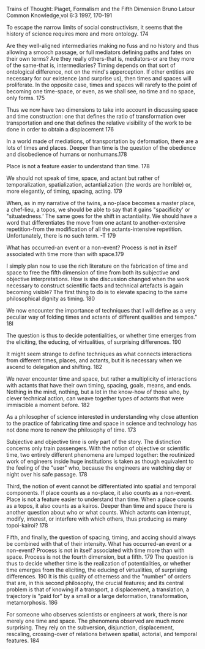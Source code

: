 ﻿Trains of Thought: Piaget, Formalism and the Fifth Dimension
Bruno Latour Common Knowledge¸vol 6:3  1997, 170-191


To escape the narrow limits of social constructivism, it seems that the history of science requires more and more ontology. 174

Are they well-aligned intermediaries making no fuss and no history and thus allowing a smooch passage, or full mediators defining paths and fates on their own terms? Are they really others-that is, mediators-or are they more of the same-that is, intermediaries? Timing depends on that sort of ontological difference, not on the mind's apperception. If other entities are necessary for our existence (and surprise us), then times and spaces will proliferate. In the opposite case, times and spaces will rarefy to the point of becoming one time-space, or even, as we shall see, no time and no space, only forms.  175 

Thus we now have two dimensions to take into account in discussing space and time construction: one that defines the ratio of transformation over transportation and one that defines the relative visibility of the work to be done in order to obtain a displacement 176

In a world made of mediations, of transportation by deformation, there are a lots of times and places. Deeper than time is the question of the obedience and disobedience of humans or nonhumans.178 

Place is not a feature easier to understand than time. 178

We should not speak of time, space, and actant but rather of temporalization, spatialization, actantialization (the words are horrible) or, more elegantly, of timing, spacing, acting. 179

When, as in my narrative of the twins, a no-place becomes a master place, a chef-lieu, a topos, we should be able to say that it gains "spacificity' or "situatedness.’ The same goes for the shift in actantiality. We should have a word that differentiates the move from one actant to another-extensive repetition-from the modification of all the actants-intensive repetition. Unfortunately, there is no such term. -T 179

What has occurred-an event or a non-event? Process is not in itself associated with time more than with space.179

I simply plan now to use the rich literature on the fabrication of time and space to free the fifth dimension of time from both its subjective and objective interpretations. How is she discussion changed when the work necessary to construct scientific facts and technical artefacts is again becoming visible? The first thing to do is to elevate spacing to the same philosophical dignity as timing. 180 

We now encounter the importance of techniques that I will define as a very peculiar way of folding times and actants of different qualities and tempos." 18I

The question is thus to decide potentialities, or whether time emerges from the eliciting, the educing, of virtualities, of surprising differences. 190

It might seem strange to define techniques as what connects interactions from different times, places, and actants, but it is necessary when we ascend to delegation and shifting. 182

We never encounter time and space, but rather a multiplicity of interactions with actants that have their own timing, spacing, goals, means, and ends. Nothing in the mind, nothing, but a lot in the know-how of those who, by clever technical action, can weave together types of actants that were immiscible a moment before. 182

As a philosopher of science interested in understanding why close attention to the practice of fabricating time and space in science and technology has not done more to renew the philosophy of time. 173

Subjective and objective time is only part of the story. The distinction concerns only train passengers. With the notion of objective or scientific time, two entirely different phenomena are lumped together: the routinized work of engineers inside huge institutions is taken as though equivalent to the feeling of the "user" who, because the engineers are watching day or night over his safe passage. 178 

Third, the notion of event cannot be differentiated into spatial and temporal components. If place counts as a no-place, it also counts as a non-event. Place is not a feature easier to understand than time. When a place counts as a topos, it also counts as a kairos. Deeper than time and space there is another question about who or what counts. Which actants can interrupt, modify, interest, or interfere with which others, thus producing as many topoi-kairoi? 178 

Fifth, and finally, the question of spacing, timing, and accing should always be combined with that of their intensity. What has occurred-an event or a non-event? Process is not in itself associated with time more than with space. Process is not the fourth dimension, but a fifth. 179
The question is thus to decide whether time is the realization of potentialities, or whether time emerges from the eliciting, the educing of virtualities, of surprising differences. 190
It is this quality of otherness and the "number" of orders that are, in this second philosophy, the crucial features; and its central problem is that of knowing if a transport, a displacement, a translation, a trajectory is "paid for" by a small or a large deformation, transformation, metamorphosis. 186

For someone who observes scientists or engineers at work, there is nor merely one time and space. The phenomena observed are much more surprising. They rely on the subversion, disjunction, displacement, rescaling, crossing-over of relations between spatial, actorial, and temporal features. 184
